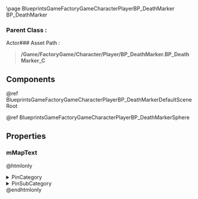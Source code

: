 \page BlueprintsGameFactoryGameCharacterPlayerBP_DeathMarker BP_DeathMarker
### Parent Class :
Actor### Asset Path :
<b><blockquote>/Game/FactoryGame/Character/Player/BP_DeathMarker.BP_DeathMarker_C</blockquote></b>
## Components

@ref BlueprintsGameFactoryGameCharacterPlayerBP_DeathMarkerDefaultSceneRoot

@ref BlueprintsGameFactoryGameCharacterPlayerBP_DeathMarkerSphere

## Properties

### mMapText
@htmlonly
<details>
 <summary>PinCategory</summary>
<blockquote>text</blockquote>
</details>
<details>
 <summary>PinSubCategory</summary>
<blockquote>text</blockquote>
</details>
@endhtmlonly

